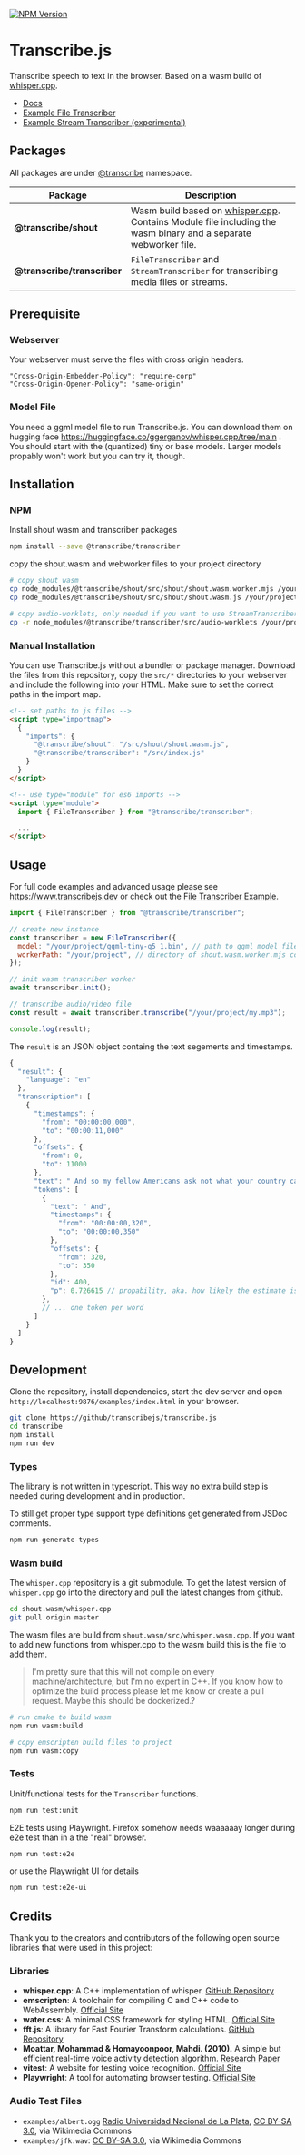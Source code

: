 [![NPM Version](https://img.shields.io/npm/v/@transcribe/transcriber?style=flat&color=green)](https://www.npmjs.com/package/@transcribe/transcriber)

# Transcribe.js

Transcribe speech to text in the browser. Based on a wasm build of [whisper.cpp](https://github.com/ggerganov/whisper.cpp).

- [Docs](https://transcribejs.dev)
- [Example File Transcriber](https://examples.transcribejs.dev/examples/index.html)
- [Example Stream Transcriber (experimental)](https://examples.transcribejs.dev/examples/stream.html)

## Packages

All packages are under [@transcribe](https://www.npmjs.com/search?q=%40transcribe) namespace.

| Package                     | Description                                                                                                                                                |
| --------------------------- | ---------------------------------------------------------------------------------------------------------------------------------------------------------- |
| **@transcribe/shout**       | Wasm build based on [whisper.cpp](https://github.com/ggerganov/whisper.cpp). Contains Module file including the wasm binary and a separate webworker file. |
| **@transcribe/transcriber** | `FileTranscriber` and `StreamTranscriber` for transcribing media files or streams.                                                                         |

## Prerequisite

### Webserver

Your webserver must serve the files with cross origin headers.

`"Cross-Origin-Embedder-Policy": "require-corp"`  
`"Cross-Origin-Opener-Policy": "same-origin"`

### Model File

You need a ggml model file to run Transcribe.js. You can download them on hugging face https://huggingface.co/ggerganov/whisper.cpp/tree/main . You should start with the (quantized) tiny or base models. Larger models propably won't work but you can try it, though.

## Installation

### NPM

Install shout wasm and transcriber packages

```bash
npm install --save @transcribe/transcriber
```

copy the shout.wasm and webworker files to your project directory

```bash
# copy shout wasm
cp node_modules/@transcribe/shout/src/shout/shout.wasm.worker.mjs /your/project
cp node_modules/@transcribe/shout/src/shout/shout.wasm.js /your/project

# copy audio-worklets, only needed if you want to use StreamTranscriber
cp -r node_modules/@transcribe/transcriber/src/audio-worklets /your/project
```

### Manual Installation

You can use Transcribe.js without a bundler or package manager. Download the files from this repository, copy the `src/*` directories to your webserver and include the following into your HTML. Make sure to set the correct paths in the import map.

```html
<!-- set paths to js files -->
<script type="importmap">
  {
    "imports": {
      "@transcribe/shout": "/src/shout/shout.wasm.js",
      "@transcribe/transcriber": "/src/index.js"
    }
  }
</script>

<!-- use type="module" for es6 imports -->
<script type="module">
  import { FileTranscriber } from "@transcribe/transcriber";

  ...
</script>
```

## Usage

For full code examples and advanced usage please see https://www.transcribejs.dev or check out the [File Transcriber Example](https://examples.transcribejs.dev/examples/index.html).

```js
import { FileTranscriber } from "@transcribe/transcriber";

// create new instance
const transcriber = new FileTranscriber({
  model: "/your/project/ggml-tiny-q5_1.bin", // path to ggml model file
  workerPath: "/your/project", // directory of shout.wasm.worker.mjs copied before
});

// init wasm transcriber worker
await transcriber.init();

// transcribe audio/video file
const result = await transcriber.transcribe("/your/project/my.mp3");

console.log(result);
```

The `result` is an JSON object containg the text segements and timestamps.

```js
{
  "result": {
    "language": "en"
  },
  "transcription": [
    {
      "timestamps": {
        "from": "00:00:00,000",
        "to": "00:00:11,000"
      },
      "offsets": {
        "from": 0,
        "to": 11000
      },
      "text": " And so my fellow Americans ask not what your country can do for you, ask what you can do for your country.",
      "tokens": [
        {
          "text": " And",
          "timestamps": {
            "from": "00:00:00,320",
            "to": "00:00:00,350"
          },
          "offsets": {
            "from": 320,
            "to": 350
          },
          "id": 400,
          "p": 0.726615 // propability, aka. how likely the estimate is true, 0..1, 1 is best
        },
        // ... one token per word
      ]
    }
  ]
}
```

## Development

Clone the repository, install dependencies, start the dev server and open `http://localhost:9876/examples/index.html` in your browser.

```bash
git clone https://github/transcribejs/transcribe.js
cd transcribe
npm install
npm run dev
```

### Types

The library is not written in typescript. This way no extra build step is needed during development and in production.

To still get proper type support type definitions get generated from JSDoc comments.

```bash
npm run generate-types
```

### Wasm build

The `whisper.cpp` repository is a git submodule. To get the latest version of `whisper.cpp` go into the directory and pull the latest changes from github.

```bash
cd shout.wasm/whisper.cpp
git pull origin master
```

The wasm files are build from `shout.wasm/src/whisper.wasm.cpp`. If you want to add new functions from whisper.cpp to the wasm build this is the file to add them.

> I'm pretty sure that this will not compile on every machine/architecture, but I'm no expert in C++. If you know how to optimize the build process please let me know or create a pull request. Maybe this should be dockerized.?

```bash
# run cmake to build wasm
npm run wasm:build

# copy emscripten build files to project
npm run wasm:copy
```

### Tests

Unit/functional tests for the `Transcriber` functions.

```bash
npm run test:unit
```

E2E tests using Playwright. Firefox somehow needs waaaaaay longer during e2e test than in a the "real" browser.

```bash
npm run test:e2e
```

or use the Playwright UI for details

```bash
npm run test:e2e-ui
```

## Credits

Thank you to the creators and contributors of the following open source libraries that were used in this project:

### Libraries

- **whisper.cpp**: A C++ implementation of whisper. [GitHub Repository](https://github.com/ggerganov/whisper.cpp)
- **emscripten**: A toolchain for compiling C and C++ code to WebAssembly. [Official Site](https://emscripten.org/)
- **water.css**: A minimal CSS framework for styling HTML. [Official Site](https://watercss.kognise.dev/)
- **fft.js**: A library for Fast Fourier Transform calculations. [GitHub Repository](https://github.com/indutny/fft.js)
- **Moattar, Mohammad & Homayoonpoor, Mahdi. (2010).** A simple but efficient real-time voice activity detection algorithm. [Research Paper](https://www.researchgate.net/publication/255667085_A_simple_but_efficient_real-time_voice_activity_detection_algorithm)
- **vitest**: A website for testing voice recognition. [Official Site](https://vitest.dev/)
- **Playwright**: A tool for automating browser testing. [Official Site](https://playwright.dev/)

### Audio Test Files

- `examples/albert.ogg`
  <a href="https://commons.wikimedia.org/wiki/File:03_ALBERT_EINSTEIN.ogg">Radio Universidad Nacional de La Plata</a>, <a href="https://creativecommons.org/licenses/by-sa/3.0">CC BY-SA 3.0</a>, via Wikimedia Commons
- `examples/jfk.wav`: <a href="https://creativecommons.org/licenses/by-sa/3.0">CC BY-SA 3.0</a>, via Wikimedia Commons
